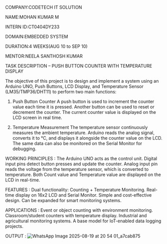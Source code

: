COMPANY:CODETECH IT SOLUTION


NAME:MOHAN KUMAR M

INTERN ID:CT0404DY233

DOMAIN:EMBEDDED SYSTEM

DURATION:4 WEEKS(AUG 10 to SEP 10)

MENTOR:NEELA SANTHOSH KUMAR

TASK DESCRIPTION – PUSH BUTTON COUNTER WITH TEMPERATURE DISPLAY

The objective of this project is to design and implement a system using an Arduino UNO, Push Buttons, LCD Display, and Temperature Sensor (LM35/TMP36/DHT11) to perform two main functions:

1. Push Button Counter
A push button is used to increment the counter value each time it is pressed.
Another button can be used to reset or decrement the counter.
The current counter value is displayed on the LCD screen in real time.

2. Temperature Measurement
The temperature sensor continuously measures the ambient temperature.
Arduino reads the analog signal, converts it to °C, and displays it alongside the counter value on the LCD.
The same data can also be monitored on the Serial Monitor for debugging.

WORKING PRINCIPLES :
The Arduino UNO acts as the control unit.
Digital input pins detect button presses and update the counter.
Analog input pin reads the voltage from the temperature sensor, which is converted to temperature.
Both Count value and Temperature value are displayed on the LCD in real-time.

FEATURES :
Dual functionality: Counting + Temperature Monitoring.
Real-time display on 16x2 LCD and Serial Monitor.
Simple and cost-effective design.
Can be expanded for smart monitoring systems.

APPLICATIONS :
Event or object counting with environment monitoring.
Classroom/student counters with temperature display.
Industrial and agricultural monitoring systems.
A base model for IoT-enabled data logging projects.

OUTPUT :
![WhatsApp Image 2025-08-19 at 20 54 01_a7cab875](https://github.com/user-attachments/assets/6bdf2c36-8a1b-49ce-8a0f-5e99cc0ec6c2)




